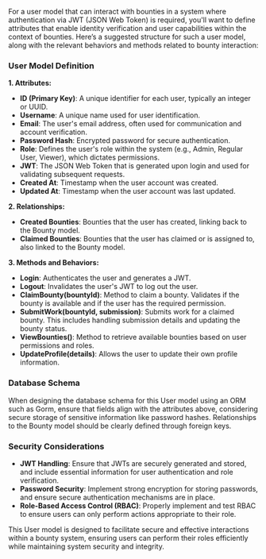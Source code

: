 For a user model that can interact with bounties in a system where authentication via JWT (JSON Web Token) is required, you'll want to define attributes that enable identity verification and user capabilities within the context of bounties. Here’s a suggested structure for such a user model, along with the relevant behaviors and methods related to bounty interaction:

### User Model Definition

**1. Attributes:**

- **ID (Primary Key)**: A unique identifier for each user, typically an integer or UUID.
- **Username**: A unique name used for user identification.
- **Email**: The user's email address, often used for communication and account verification.
- **Password Hash**: Encrypted password for secure authentication.
- **Role**: Defines the user's role within the system (e.g., Admin, Regular User, Viewer), which dictates permissions.
- **JWT**: The JSON Web Token that is generated upon login and used for validating subsequent requests.
- **Created At**: Timestamp when the user account was created.
- **Updated At**: Timestamp when the user account was last updated.

**2. Relationships:**

- **Created Bounties**: Bounties that the user has created, linking back to the Bounty model.
- **Claimed Bounties**: Bounties that the user has claimed or is assigned to, also linked to the Bounty model.

**3. Methods and Behaviors:**

- **Login**: Authenticates the user and generates a JWT.
- **Logout**: Invalidates the user's JWT to log out the user.
- **ClaimBounty(bountyId)**: Method to claim a bounty. Validates if the bounty is available and if the user has the required permission.
- **SubmitWork(bountyId, submission)**: Submits work for a claimed bounty. This includes handling submission details and updating the bounty status.
- **ViewBounties()**: Method to retrieve available bounties based on user permissions and roles.
- **UpdateProfile(details)**: Allows the user to update their own profile information.

### Database Schema

When designing the database schema for this User model using an ORM such as Gorm, ensure that fields align with the attributes above, considering secure storage of sensitive information like password hashes. Relationships to the Bounty model should be clearly defined through foreign keys.

### Security Considerations

- **JWT Handling**: Ensure that JWTs are securely generated and stored, and include essential information for user authentication and role verification.
- **Password Security**: Implement strong encryption for storing passwords, and ensure secure authentication mechanisms are in place.
- **Role-Based Access Control (RBAC)**: Properly implement and test RBAC to ensure users can only perform actions appropriate to their role.

This User model is designed to facilitate secure and effective interactions within a bounty system, ensuring users can perform their roles efficiently while maintaining system security and integrity.
